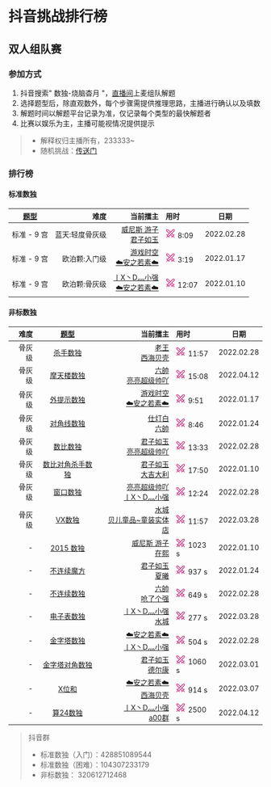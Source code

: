 # 抖音挑战排行榜

## 双人组队赛

### 参加方式

1. 抖音搜索" 数独-烧脑杳月 "，[直播间][烧脑数独|杳月]上麦组队解题
2. 选择题型后，除直观数外，每个步骤需提供推理思路，主播进行确认以及填数
3. 解题时间以解题平台记录为准，仅记录每个类型的最快解题者
4. 比赛以娱乐为主，主播可能视情况提供提示
> - 解释权归主播所有，233333~
> - 随机挑战：[传送门](https://www.oubk.com/pk)

### 排行榜

#### 标准数独

| [题型](SUMMARY.md) | 难度 | 当前擂主 | 用时 | 日期 |
| :---: | ---: | ---: | :--- | --- |
| 标准 - 9 宫 | 蓝天:轻度骨灰级 | [威尼斯 游子] <br/> [君子如玉] | [![挑战]][轻度骨灰级] 8:09 | 2022.02.28 |
| 标准 - 9 宫 | 欧泊颗:入门级 | [游戏时空] <br/> [☁️安之若素☁️] | [![挑战]][PK] 3:19 | 2022.01.17 |
| 标准 - 9 宫 | 欧泊颗:骨灰级 | [丨X丶D灬小强] <br/> [☁️安之若素☁️] | [![挑战]][PK] 12:07 | 2022.01.10 |

#### 非标数独

| 难度 | [题型](SUMMARY.md) | 当前擂主 | 用时 | 日期 |
| ---: | :---: | ---: | :--- | --- |
| 骨灰级 | [杀手数独][PK] | [老王] <br/> [西海贝壳] | [![挑战]][PK] 11:57 | 2022.02.28 |
| 骨灰级 | [摩天楼数独][PK] | [六帥] <br/> [亮亮超级帅吖] | [![挑战]][PK] 15:08 | 2022.04.12 |
| 骨灰级 | [外提示数独][PK] | [游戏时空][] <br/> [☁️安之若素☁️] | [![挑战]][PK] 9:51 | 2022.01.17 |
| 骨灰级 | [对角线数独][PK] | [仕灯白] <br/> [六帥] | [![挑战]][PK] 8:46 | 2022.01.24 |
| 骨灰级 | [数比数独][PK] | [君子如玉] <br/> [亮亮超级帅吖] | [![挑战]][PK] 13:33 | 2022.02.28 |
| 骨灰级 | [数比对角杀手数独][PK] | [君子如玉] <br/> [大吉大利] | [![挑战]][PK] 17:50 | 2022.01.10 |
| 骨灰级 | [窗口数独][PK] | [亮亮超级帅吖] <br/> [丨X丶D灬小强] | [![挑战]][PK] 12:24 | 2022.02.28 |
| 骨灰级 | [VX数独][PK] | [水城][威尼斯 游子]  <br/> [贝儿童品~童装实体店] | [![挑战]][PK] 11:57 | 2022.03.28 |
| - | [2015 数独][] | [威尼斯 游子] <br/> [在熙] | [![挑战]][2015 数独] 1023 s | 2022.01.10 |
| - | [不连续魔方][] | [君子如玉] <br/> [夏曦] | [![挑战]][不连续魔方] 937 s | 2022.01.24 |
| - | [不连续数独][] | [六帥] <br/> [呛了个强] | [![挑战]][不连续数独] 649 s | 2022.02.28 |
| - | [电子表数独][] | [丨X丶D灬小强] <br/> [水城][威尼斯 游子] | [![挑战]][电子表数独] 277 s | 2022.03.28 |
| - | [金字塔数独][] | [☁️安之若素☁️] <br/> [丨X丶D灬小强] | [![挑战]][金字塔数独] 504 s | 2022.02.28 |
| - | [金字塔对角数独][] | [君子如玉] <br/> [德尔康] | [![挑战]][金字塔对角数独] 1060 s | 2022.03.01 |
| - | [X位和][] | [☁️安之若素☁️] <br/> [西海贝壳] | [![挑战]][X位和] 914 s | 2022.03.07 |
| - | [算24数独][] | [丨X丶D灬小强] <br/> [a00群] | [![挑战]][算24数独] 2500 s | 2022.04.12 |

> 抖音群
> - 标准数独（入门）：428851089544
> - 标准数独（困难）：104307233179
> - 非标数独：       320612712468

[烧脑数独|杳月]: https://www.douyin.com/user/MS4wLjABAAAAp0G7R9sryGmDiYJ2X9whbMDB34rrkln-wdYjrHhmd8s
[在熙]: https://www.douyin.com/user/MS4wLjABAAAAr90Iu9lNl52tkiDKnJ2NSeT1Fq9CjoKG56EsuzsTYIw
[君子如玉]: https://www.douyin.com/user/MS4wLjABAAAAOwWDJybtaKiSQ7sXTaJ_Eq3Do-rTdpMPXJ_iBFYSzHOhu3xHd8xM7U70ZJfShlUx
[☁️安之若素☁️]: https://www.douyin.com/user/MS4wLjABAAAABpoXLOur7nmwDrbJ1eltxG9fZLEcM2HLib6wr-lj9c4
[丨X丶D灬小强]: https://www.douyin.com/user/MS4wLjABAAAAyVGKMF1ClwyBZpOIzzusARy7RCEpBYu4JYUbxh25FO0
[大吉大利]: https://www.douyin.com/user/MS4wLjABAAAAu0K1S6JaXEI_eF3t5BKkQp1IvXKgICyk8705BJgdLUQ
[威尼斯 游子]: https://www.douyin.com/user/MS4wLjABAAAA3kUIeVO_WtPzBMav51WnpiIORWVg8Hap4n9b2pqRFDDsFLyUrFHL0bwSCHW3bcRu
[旷世情缘]: https://www.douyin.com/user/MS4wLjABAAAAsfKk7sXqd4_Vw8dF0EHf0d5lNXqCZHOYeHDbNpjo1Yo
[游戏时空]: https://www.douyin.com/user/MS4wLjABAAAAClE8Wxycs_YCw-_Muz9Y1d4pQFCXJuHaTF_aV_m8bqctMZDXLbv273fVs2ONhunA
[亮亮超级帅吖]: https://www.douyin.com/user/MS4wLjABAAAAUAu42n-WJ8eCFzEmrjF_9I6Ga6HMBCDqoIjuisR0XMY
[仕灯白]: https://www.douyin.com/user/MS4wLjABAAAAtJIjJolsrt2icb6UTwrGpsBDCWm2gKP6DLZ8STeA72s
[六帥]: https://www.douyin.com/user/MS4wLjABAAAAa42yXW6piGVSOQzqt8QaPvNJyd76hirRqrd2g2JLg28
[夏曦]: https://www.douyin.com/user/MS4wLjABAAAAhHIxsZ95S5Fu2tZAbptzZCI7uVaboHKfgoamViuhcXg
[a00群]: https://www.douyin.com/user/MS4wLjABAAAAoUvD1RKV1KJP9xG6vcN7FJiGhCRzPaIRj9195-Ks88A
[呛了个强]: https://www.douyin.com/user/MS4wLjABAAAAIfAl4D-i7Qs54sw7BolNGdrYR7G4geNA1-n0Hmid7iE
[아빠]: https://www.douyin.com/user/MS4wLjABAAAAS5AQZdZFhHuNpf9nnDmz7Nq4oNa3PguLAzu0vH354frJyrxRPmuy7_S6yZl0vxgX
[老王]: https://www.douyin.com/user/MS4wLjABAAAAmYEOeMJVGc0WJG-9gT7zjQGlJijUTWp6wKZsHL8g9Tw
[西海贝壳]: https://www.douyin.com/user/MS4wLjABAAAA2vQad7W6MEZsLm7K8QdphruVt6Ws6R0wrki_Clve15E
[德尔康]: https://www.douyin.com/user/MS4wLjABAAAAua1veWiJHEnzBN4iijjVV3QkTXLWz6Pf9ttSM4qliEZaoTaq7wuU09N7mcEABdBJ
[贝儿童品~童装实体店]: https://www.douyin.com/user/MS4wLjABAAAAEZhTUqew4r8FTqs7JPckH6985gOjhxkkl8PRVDmBCl4

[蓝天初心级]: https://www.oubk.com/super-sudoku/super-easy
[轻度骨灰级]: https://www.oubk.com/super-sudoku/insane

[PK]: https://www.oubk.com/pk
[2015 数独]: http://www.sudokufans.org.cn/lx/game.index.php?type=ts4
[不连续魔方]: http://www.sudokufans.org.cn/lx/game.index.php?type=ncmf
[电子表数独]: http://www.sudokufans.org.cn/lx/game.index.php?type=clk2
[不连续数独]: http://www.sudokufans.org.cn/lx/game.index.php?type=nc
[金字塔数独]: http://www.sudokufans.org.cn/lx/game.index.php?type=xx
[金字塔对角数独]: http://www.sudokufans.org.cn/lx/game.index.php?type=xxx
[X位和]: http://www.sudokufans.org.cn/lx/game.index.php?type=xsum2
[算24数独]: http://www.sudokufans.org.cn/lx/game.index.php?type=z24

[挑战]: images/挑战20x20.png
